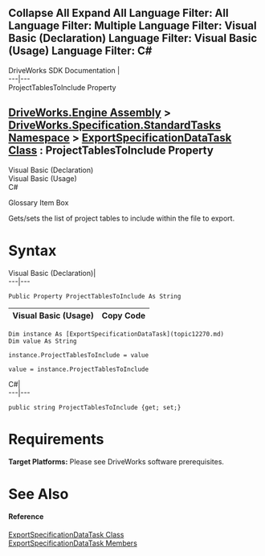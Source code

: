 Collapse All Expand All Language Filter: All  Language Filter: Multiple  Language Filter: Visual Basic (Declaration) Language Filter: Visual Basic (Usage) Language Filter: C#  
---  
DriveWorks SDK Documentation  |   
---|---  
ProjectTablesToInclude Property   
  
[DriveWorks.Engine Assembly](topic2156.md) > [DriveWorks.Specification.StandardTasks Namespace](topic11896.md) > [ExportSpecificationDataTask Class](topic12270.md) : ProjectTablesToInclude Property  
---  
  
Visual Basic (Declaration)    
Visual Basic (Usage)    
C# 

Glossary Item Box

Gets/sets the list of project tables to include within the file to export. 

# Syntax

Visual Basic (Declaration)|   
---|---  
      
    
    Public Property ProjectTablesToInclude As String  
  
Visual Basic (Usage)| Copy Code  
---|---  
      
    
    Dim instance As [ExportSpecificationDataTask](topic12270.md)
    Dim value As String
     
    instance.ProjectTablesToInclude = value
     
    value = instance.ProjectTablesToInclude  
  
C#|   
---|---  
      
    
    public string ProjectTablesToInclude {get; set;}  
  
# Requirements

**Target Platforms:** Please see DriveWorks software prerequisites.

# See Also

#### Reference

[ExportSpecificationDataTask Class](topic12270.md)   
[ExportSpecificationDataTask Members](topic12271.md)


